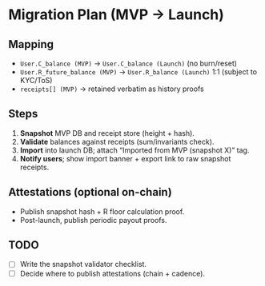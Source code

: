# Migration Plan (MVP → Launch)

## Mapping
- `User.C_balance (MVP)` → `User.C_balance (Launch)` (no burn/reset)
- `User.R_future_balance (MVP)` → `User.R_balance (Launch)` 1:1 (subject to KYC/ToS)
- `receipts[] (MVP)` → retained verbatim as history proofs

## Steps
1. **Snapshot** MVP DB and receipt store (height + hash).
2. **Validate** balances against receipts (sum/invariants check).
3. **Import** into launch DB; attach “Imported from MVP (snapshot X)” tag.
4. **Notify users**; show import banner + export link to raw snapshot receipts.

## Attestations (optional on-chain)
- Publish snapshot hash + R floor calculation proof.
- Post-launch, publish periodic payout proofs.

## TODO
- [ ] Write the snapshot validator checklist.
- [ ] Decide where to publish attestations (chain + cadence).
